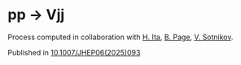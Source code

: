 # pp → Vjj

Process computed in collaboration with [H. Ita](https://inspirehep.net/authors/1019218), [B. Page](https://inspirehep.net/authors/1272484), [V. Sotnikov](https://inspirehep.net/authors/1470871).

Published in [10.1007/JHEP06(2025)093](https://inspirehep.net/literature/2899891)
